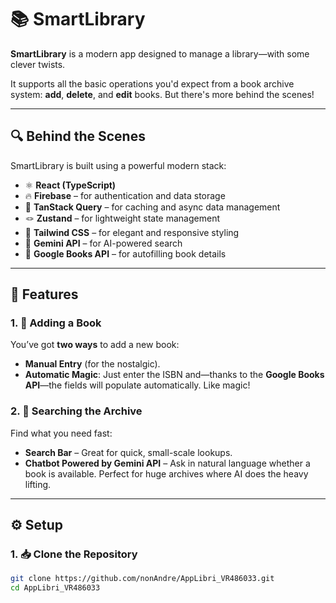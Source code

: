 # 📚 SmartLibrary

**SmartLibrary** is a modern app designed to manage a library—with some clever twists.

It supports all the basic operations you'd expect from a book archive system: **add**, **delete**, and **edit** books. But there's more behind the scenes!

---

## 🔍 Behind the Scenes

SmartLibrary is built using a powerful modern stack:

- ⚛️ **React (TypeScript)**
- 🔥 **Firebase** – for authentication and data storage
- 🧠 **TanStack Query** – for caching and async data management
- 🪢 **Zustand** – for lightweight state management
- 🎨 **Tailwind CSS** – for elegant and responsive styling
- 🤖 **Gemini API** – for AI-powered search
- 📘 **Google Books API** – for autofilling book details

---

## 🚀 Features

### 1. 📖 Adding a Book

You’ve got **two ways** to add a new book:

- **Manual Entry** (for the nostalgic).
- **Automatic Magic**: Just enter the ISBN and—thanks to the **Google Books API**—the fields will populate automatically. Like magic!

### 2. 🔎 Searching the Archive

Find what you need fast:

- **Search Bar** – Great for quick, small-scale lookups.
- **Chatbot Powered by Gemini API** – Ask in natural language whether a book is available. Perfect for huge archives where AI does the heavy lifting.

---

## ⚙️ Setup

### 1. 📥 Clone the Repository

```bash
git clone https://github.com/nonAndre/AppLibri_VR486033.git
cd AppLibri_VR486033
